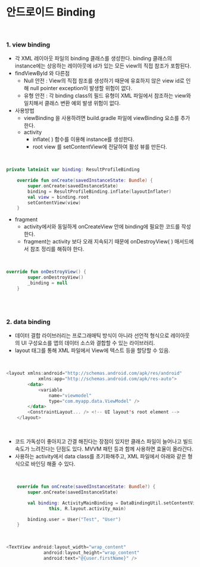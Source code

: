 # 안드로이드 Binding
<br>

### 1. **view binding**
* 각 XML 레이아웃 파일의 binding 클래스를 생성한다. binding 클래스의 instance에는 상응하는 레이아웃에 id가 있는 모든 view의 직접 참조가 포함된다.
* findViewById 와 다른점
  * Null 안전 : View의 직접 참조를 생성하기 때문에 유효하지 않은 view id로 인해 null pointer exception이 발생할 위험이 없다. 
  * 유형 안전 : 각 binding class의 필드 유형이 XML 파일에서 참조하는 view와 일치해서 클래스 변환 예외 발생 위험이 없다.
* 사용방법
  * viewBinding 을 사용하려면 build.gradle 파일에 viewBinding 요소를 추가한다.
  * activity
    * inflate( ) 함수를 이용해 instance를 생성한다. 
    * root view 를 setContentView에 전달하여 활성 뷰를 만든다.

<br>

~~~kotlin
private lateinit var binding: ResultProfileBinding

    override fun onCreate(savedInstanceState: Bundle) {
        super.onCreate(savedInstanceState)
        binding = ResultProfileBinding.inflate(layoutInflater)
        val view = binding.root
        setContentView(view)
    }
~~~

  * fragment
    * activity에서와 동일하게 onCreateView 안에 binding에 필요한 코드를 작성한다.
    * fragment는 activity 보다 오래 지속되기 때문에 onDestroyView( ) 매서드에서 참조 정리를 해줘야 한다.

<br>

~~~kotlin
override fun onDestroyView() {
        super.onDestroyView()
        _binding = null
    }
~~~

<br><br>

### 2. **data binding**
* 데이터 결합 라이브러리는 프로그래매틱 방식이 아니라 선언적 형식으로 레이아웃의 UI 구성요소를 앱의 데이터 소스와 결합할 수 있는 라이브러리.
* layout 태그를 통해 XML 파일에서 View에 텍스트 등을 할당할 수 있음.

<br>

~~~kotlin
<layout xmlns:android="http://schemas.android.com/apk/res/android"
            xmlns:app="http://schemas.android.com/apk/res-auto">
        <data>
            <variable
                name="viewmodel"
                type="com.myapp.data.ViewModel" />
        </data>
        <ConstraintLayout... /> <!-- UI layout's root element -->
    </layout>
~~~

<br>

* 코드 가독성이 좋아지고 간결 해진다는 장점이 있지만 클래스 파일이 늘어나고 빌드 속도가 느려진다는 단점도 있다. MVVM 패턴 등과 함께 사용하면 효율이 올라간다. 
* 사용하는 activity에서 data class를 초기화해주고, XML 파일에서 아래와 같은 형식으로 바인딩 해줄 수 있다. 

<br>

~~~kotlin
    override fun onCreate(savedInstanceState: Bundle?) {
        super.onCreate(savedInstanceState)

        val binding: ActivityMainBinding = DataBindingUtil.setContentView(
                this, R.layout.activity_main)

        binding.user = User("Test", "User")
    }
~~~

<br>

~~~kotlin
<TextView android:layout_width="wrap_content"
              android:layout_height="wrap_content"
              android:text="@{user.firstName}" />
~~~

